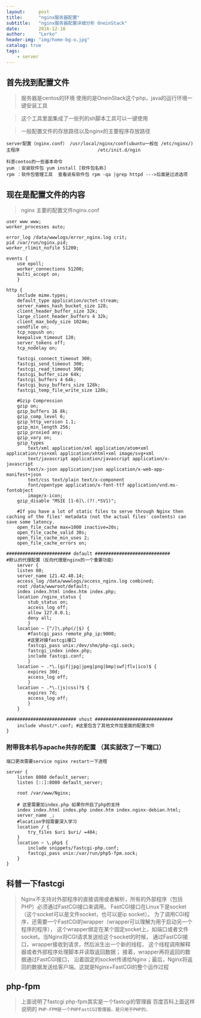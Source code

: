 ```yaml
---
layout:     post
title:      "nginx服务器配置"
subtitle:   "nginx服务器配置详细分析 OneinStack"
date:       2016-12-18
author:     "Lerko"
header-img: "img/home-bg-o.jpg"
catalog: true
tags:
    - server
---
```


## 首先找到配置文件

> 服务器是centos的环境
> 使用的是OneinStack这个php，java的运行环境一键安装工具

>这个工具里面集成了一些列的sh脚本工具可以一键使用

> 一般配置文件的存放路径以及nginx的主要程序存放路径


```shell
server配置（nginx.conf） /usr/local/nginx/conf(ubuntu一般在 /etc/nginx/)
主程序                             /etc/init.d/ngin

科普centos的一些基本命令
yum ：安装软件包 yum install [软件包名称]
rpm ：软件包管理工具  查看说有软件包 rpm -qa |grep httpd --->后面是过滤选项

```

## 现在是配置文件的内容

> nginx 主要的配置文件nginx.conf

```shell
user www www;
worker_processes auto;

error_log /data/wwwlogs/error_nginx.log crit;
pid /var/run/nginx.pid;
worker_rlimit_nofile 51200;

events {
    use epoll;
    worker_connections 51200;
    multi_accept on;
    }

http {
    include mime.types;
    default_type application/octet-stream;
    server_names_hash_bucket_size 128;
    client_header_buffer_size 32k;
    large_client_header_buffers 4 32k;
    client_max_body_size 1024m;
    sendfile on;
    tcp_nopush on;
    keepalive_timeout 120;
    server_tokens off;
    tcp_nodelay on;
    
    fastcgi_connect_timeout 300;
    fastcgi_send_timeout 300;
    fastcgi_read_timeout 300;
    fastcgi_buffer_size 64k;
    fastcgi_buffers 4 64k;
    fastcgi_busy_buffers_size 128k;
    fastcgi_temp_file_write_size 128k;

    #Gzip Compression
    gzip on;
    gzip_buffers 16 8k;
    gzip_comp_level 6;
    gzip_http_version 1.1;
    gzip_min_length 256;
    gzip_proxied any;
    gzip_vary on;
    gzip_types
        text/xml application/xml application/atom+xml application/rss+xml application/xhtml+xml image/svg+xml
        text/javascript application/javascript application/x-javascript
        text/x-json application/json application/x-web-app-manifest+json
        text/css text/plain text/x-component
        font/opentype application/x-font-ttf application/vnd.ms-fontobject
        image/x-icon;
    gzip_disable "MSIE [1-6]\.(?!.*SV1)";

    #If you have a lot of static files to serve through Nginx then caching of the files' metadata (not the actual files' contents) can save some latency.
    open_file_cache max=1000 inactive=20s;
    open_file_cache_valid 30s;
    open_file_cache_min_uses 2;
    open_file_cache_errors on;

######################## default ############################
#默认的代理配置（反向代理是nginx的一个重要功能）
    server {
    listen 80;
    server_name 121.42.48.14;
    access_log /data/wwwlogs/access_nginx.log combined;
    root /data/wwwroot/default;
    index index.html index.htm index.php;
    location /nginx_status {
        stub_status on;
        access_log off;
        allow 127.0.0.1;
        deny all;
        }
    location ~ [^/]\.php(/|$) {
        #fastcgi_pass remote_php_ip:9000;
        #这里对接fastcgi接口  
        fastcgi_pass unix:/dev/shm/php-cgi.sock;
        fastcgi_index index.php;
        include fastcgi.conf;
        }
    location ~ .*\.(gif|jpg|jpeg|png|bmp|swf|flv|ico)$ {
        expires 30d;
        access_log off;
        }
    location ~ .*\.(js|css)?$ {
        expires 7d;
        access_log off;
        }
    }

########################## vhost #############################
    include vhost/*.conf; #这里包含了其他文件加里面的配置文件
}

```

### 附带我本机与apache共存的配置 （其实就改了一下端口）
`端口更改需要service nginx restart一下进程`
```shell
server {
    listen 8080 default_server;
    listen [::]:8080 default_server;

    root /var/www/Nginx;

    # 这里需要加index.php 如果你开启了php的支持
    index index.html index.php index.htm index.nginx-debian.html;
    server_name _;
    #location字段需要深入学习
    location / {
        try_files $uri $uri/ =404;
    }
    location ~ \.php$ {
        include snippets/fastcgi-php.conf;
        fastcgi_pass unix:/var/run/php5-fpm.sock;
    }
}

```

## 科普一下fastcgi

>Nginx不支持对外部程序的直接调用或者解析，所有的外部程序（包括PHP）必须通过FastCGI接口来调用。
>FastCGI接口在Linux下是socket（这个socket可以是文件socket，也可以是ip socket）。
>为了调用CGI程序，还需要一个FastCGI的wrapper（wrapper可以理解为用于启动另一个程序的程序），
>这个wrapper绑定在某个固定socket上，如端口或者文件socket。当Nginx将CGI请求发送给这个socket的时候，
>通过FastCGI接口，wrapper接收到请求，然后派生出一个新的线程，
>这个线程调用解释器或者外部程序处理脚本并读取返回数据；
>接着，wrapper再将返回的数据通过FastCGI接口，
>沿着固定的socket传递给Nginx；最后，Nginx将返回的数据发送给客户端。这就是Nginx+FastCGI的整个运作过程

## php-fpm
> 上面说明了fastcgi  php-fpm其实是一个fastcgi的管理器
> 百度百科上面这样说明的
> `PHP-FPM是一个PHPFastCGI管理器，是只用于PHP的。` 
